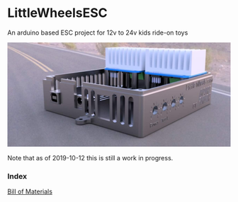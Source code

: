 # LittleWheelsESC
An arduino based ESC project for 12v to 24v kids ride-on toys

<IMG SRC='https://github.com/F0rged/LittleWheelsESC/blob/master/Pictures/67678900_10162088125645076_6864808965507645440_o.jpg'/>

Note that as of 2019-10-12 this is still a work in progress.

<h3>Index</h3>

<a href='https://github.com/F0rged/LittleWheelsESC/wiki/Bill-of-Materials'>Bill of Materials</a>
